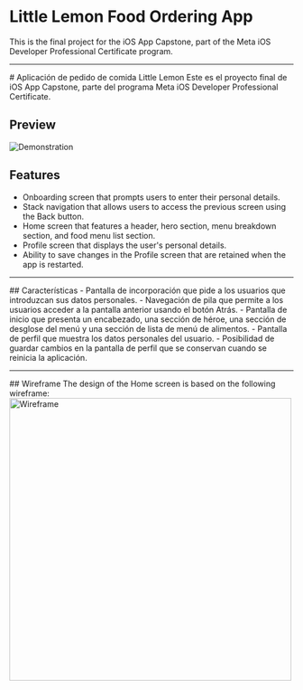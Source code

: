 # Little Lemon Food Ordering App
This is the final project for the iOS App Capstone, part of the Meta iOS Developer Professional Certificate program.
<hr>
# Aplicación de pedido de comida Little Lemon
Este es el proyecto final de iOS App Capstone, parte del programa Meta iOS Developer Professional Certificate.


## Preview
![Demonstration](https://user-images.githubusercontent.com/93353925/227747468-3e923704-873f-4a06-8bbb-8fad77580034.gif)
## Features
- Onboarding screen that prompts users to enter their personal details.
- Stack navigation that allows users to access the previous screen using the Back button.
- Home screen that features a header, hero section, menu breakdown section, and food menu list section.
- Profile screen that displays the user's personal details.
- Ability to save changes in the Profile screen that are retained when the app is restarted.

<hr>
## Características
- Pantalla de incorporación que pide a los usuarios que introduzcan sus datos personales.
- Navegación de pila que permite a los usuarios acceder a la pantalla anterior usando el botón Atrás.
- Pantalla de inicio que presenta un encabezado, una sección de héroe, una sección de desglose del menú y una sección de lista de menú de alimentos.
- Pantalla de perfil que muestra los datos personales del usuario.
- Posibilidad de guardar cambios en la pantalla de perfil que se conservan cuando se reinicia la aplicación.

<hr>
## Wireframe
The design of the Home screen is based on the following wireframe:

<img width="500" alt="Wireframe" src="https://user-images.githubusercontent.com/93353925/227747759-133a6613-06cb-4797-95f1-37a668c8be67.png">


